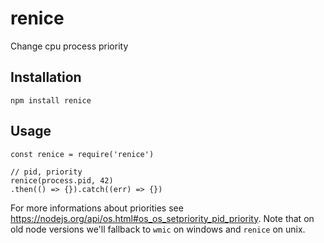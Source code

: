 # renice
Change cpu process priority

## Installation

```
npm install renice
```

## Usage

```
const renice = require('renice')

// pid, priority
renice(process.pid, 42)
.then(() => {}).catch((err) => {})
```

For more informations about priorities see https://nodejs.org/api/os.html#os_os_setpriority_pid_priority. Note that on old node versions we'll fallback to `wmic` on windows and `renice` on unix.
